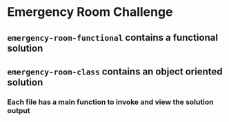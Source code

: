 # Emergency Room Challenge

## `emergency-room-functional` contains a functional solution
## `emergency-room-class` contains an object oriented solution

### Each file has a main function to invoke and view the solution output